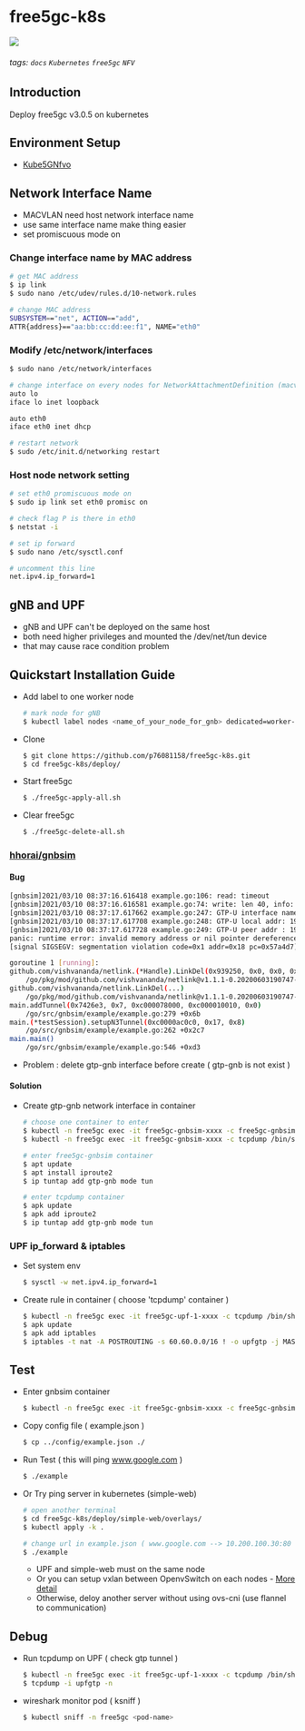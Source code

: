 # free5gc-k8s

![](https://i.imgur.com/wy0NI6X.png)

###### tags: `docs` `Kubernetes` `free5gc` `NFV`

## Introduction

Deploy free5gc v3.0.5 on kubernetes

## Environment Setup

* [Kube5GNfvo](https://github.com/p76081158/kube5gnfvo)

## Network Interface Name

* MACVLAN need host network interface name
* use same interface name make thing easier
* set promiscuous mode on

### Change interface name by MAC address

```bash
# get MAC address
$ ip link
$ sudo nano /etc/udev/rules.d/10-network.rules

# change MAC address
SUBSYSTEM=="net", ACTION=="add",
ATTR{address}=="aa:bb:cc:dd:ee:f1", NAME="eth0"
```

### Modify /etc/network/interfaces

```bash
$ sudo nano /etc/network/interfaces

# change interface on every nodes for NetworkAttachmentDefinition (macvlan)
auto lo
iface lo inet loopback

auto eth0
iface eth0 inet dhcp

# restart network
$ sudo /etc/init.d/networking restart
```

### Host node network setting

```bash
# set eth0 promiscuous mode on
$ sudo ip link set eth0 promisc on

# check flag P is there in eth0
$ netstat -i

# set ip forward
$ sudo nano /etc/sysctl.conf

# uncomment this line
net.ipv4.ip_forward=1
```

## gNB and UPF

* gNB and UPF can't be deployed on the same host
* both need higher privileges and mounted the /dev/net/tun device
* that may cause race condition problem

## Quickstart Installation Guide


* Add label to one worker node
    ```bash
    # mark node for gNB
    $ kubectl label nodes <name_of_your_node_for_gnb> dedicated=worker-gnb
    ```
* Clone 
    ```bash
    $ git clone https://github.com/p76081158/free5gc-k8s.git
    $ cd free5gc-k8s/deploy/
    ```
* Start free5gc
    ```bash
    $ ./free5gc-apply-all.sh
    ```
* Clear free5gc
    ```bash
    $ ./free5gc-delete-all.sh
    ```

### [hhorai/gnbsim](https://github.com/hhorai/gnbsim)

#### Bug

```bash
[gnbsim]2021/03/10 08:37:16.616418 example.go:106: read: timeout
[gnbsim]2021/03/10 08:37:16.616581 example.go:74: write: len 40, info: &{Stream:0 SSN:4 Flags:0 _:0 PPID:1006632960 Context:0 TTL:0 TSN:2068370716 CumTSN:0 AssocID:2}
[gnbsim]2021/03/10 08:37:17.617662 example.go:247: GTP-U interface name: net1
[gnbsim]2021/03/10 08:37:17.617708 example.go:248: GTP-U local addr: 192.168.72.3
[gnbsim]2021/03/10 08:37:17.617728 example.go:249: GTP-U peer addr : 192.168.72.101
panic: runtime error: invalid memory address or nil pointer dereference
[signal SIGSEGV: segmentation violation code=0x1 addr=0x18 pc=0x57a4d7]

goroutine 1 [running]:
github.com/vishvananda/netlink.(*Handle).LinkDel(0x939250, 0x0, 0x0, 0x0, 0x0)
	/go/pkg/mod/github.com/vishvananda/netlink@v1.1.1-0.20200603190747-5400e006d43d/link_linux.go:1408 +0x37
github.com/vishvananda/netlink.LinkDel(...)
	/go/pkg/mod/github.com/vishvananda/netlink@v1.1.1-0.20200603190747-5400e006d43d/link_linux.go:1401
main.addTunnel(0x7426e3, 0x7, 0xc000078000, 0xc000010010, 0x0)
	/go/src/gnbsim/example/example.go:279 +0x6b
main.(*testSession).setupN3Tunnel(0xc0000ac0c0, 0x17, 0x8)
	/go/src/gnbsim/example/example.go:262 +0x2c7
main.main()
	/go/src/gnbsim/example/example.go:546 +0xd3

```

* Problem : delete gtp-gnb interface before create ( gtp-gnb is not exist )

#### Solution

* Create gtp-gnb network interface in container
    ```bash
    # choose one container to enter
    $ kubectl -n free5gc exec -it free5gc-gnbsim-xxxx -c free5gc-gnbsim /bin/bash
    $ kubectl -n free5gc exec -it free5gc-gnbsim-xxxx -c tcpdump /bin/sh
    
    # enter free5gc-gnbsim container
    $ apt update
    $ apt install iproute2
    $ ip tuntap add gtp-gnb mode tun
    
    # enter tcpdump container
    $ apk update
    $ apk add iproute2
    $ ip tuntap add gtp-gnb mode tun
    ```

### UPF ip_forward & iptables

* Set system env
    ```bash
    $ sysctl -w net.ipv4.ip_forward=1
    ```
* Create rule in container ( choose 'tcpdump' container )
    ```bash
    $ kubectl -n free5gc exec -it free5gc-upf-1-xxxx -c tcpdump /bin/sh
    $ apk update
    $ apk add iptables
    $ iptables -t nat -A POSTROUTING -s 60.60.0.0/16 ! -o upfgtp -j MASQUERADE
    ```

## Test

* Enter gnbsim container
    ```bash
    $ kubectl -n free5gc exec -it free5gc-gnbsim-xxxx -c free5gc-gnbsim /bin/bash
    ```
* Copy config file ( example.json )
    ```bash
    $ cp ../config/example.json ./
    ```
* Run Test ( this will ping www.google.com )
    ```bash
    $ ./example
    ```
* Or Try ping server in kubernetes (simple-web)
    ```bash
    # open another terminal
    $ cd free5gc-k8s/deploy/simple-web/overlays/
    $ kubectl apply -k .
    
    # change url in example.json ( www.google.com --> 10.200.100.30:80 )
    $ ./example
    ```
    * UPF and simple-web must on the same node
    * Or you can setup vxlan between OpenvSwitch on each nodes - [More detail](https://www.sidorenko.io/post/2018/11/openstack-networking-open-vswitch-and-vxlan-introduction/)
    * Otherwise, deloy another server without using ovs-cni (use flannel to communication)

    
## Debug

* Run tcpdump on UPF ( check gtp tunnel )
    ```bash
    $ kubectl -n free5gc exec -it free5gc-upf-1-xxxx -c tcpdump /bin/sh
    $ tcpdump -i upfgtp -n
    ```
* wireshark monitor pod ( ksniff )
    ```bash
    $ kubectl sniff -n free5gc <pod-name>
    ```